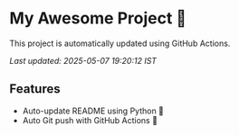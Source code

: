 # My Awesome Project 🚀

This project is automatically updated using GitHub Actions.

_Last updated: 2025-05-07 19:20:12 IST_

## Features
- Auto-update README using Python 🐍
- Auto Git push with GitHub Actions 🤖
